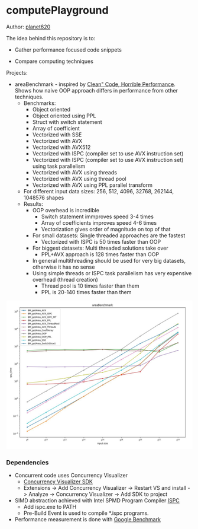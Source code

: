 # computePlayground

Author: [planet620]

The idea behind this repository is to:

- Gather performance focused code snippets

- Compare computing techniques

Projects:

- areaBenchmark - inspired by [Clean" Code, Horrible Performance]. Shows how naive OOP approach differs in performance from other techniques. 
    - Benchmarks:
        - Object oriented
        - Object oriented using PPL
    	- Struct with switch statement
    	- Array of coefficient
    	- Vectorized with SSE
    	- Vectorized with AVX
    	- Vectorized with AVX512
    	- Vectorized with ISPC (compiler set to use AVX instruction set)
    	- Vectorized with ISPC (compiler set to use AVX instruction set) using task parallelism
    	- Vectorized with AVX using threads
    	- Vectorized with AVX using thread pool
    	- Vectorized with AVX using PPL parallel transform
    - For different input data sizes: 256, 512, 4096, 32768, 262144, 1048576 shapes
    - Results:
        - OOP overhead is incredible
            - Switch statement immproves speed 3-4 times
            - Array of coefficients improves speed 4-6 times
            - Vectorization gives order of magnitude on top of that
        - For small datasets: Single threaded approaches are the fastest
            - Vectorized with ISPC is 50 times faster than OOP
        - For biggest datasets: Multi threaded solutions take over
            - PPL+AVX approach is 128 times faster than OOP
        - In general multithreading should be used for very big datasets, otherwise it has no sense
        - Using simple threads or ISPC task parallelism has very expensive overhead (thread creation)
            - Thread pool is 10 times faster than them
            - PPL is 20-140 times faster than them

![Results](areaBenchmark/chart.jpg)

### Dependencies

- Concurrent code uses Concurrency Visualizer
	- [Concurrency Visualizer SDK]
	- Extensions -> Add Concurrency Visualizer -> Restart VS and install -> Analyze -> Concurrency Visualizer -> Add SDK to project
- SIMD abstraction achieved with Intel SPMD Program Compiler [ISPC]
    - Add ispc.exe to PATH
	- Pre-Build Event is used to compile *.ispc programs.
- Performance measurement is done with [Google Benchmark]

[//]: # (links)

   [planet620]: <https://mpolaczyk.pl>
   [Concurrency Visualizer SDK]: <https://learn.microsoft.com/en-us/archive/blogs/visualizeparallel/introducing-the-concurrency-visualizer-sdk>
   [Google Benchmark]: <https://github.com/google/benchmark>
   [Clean" Code, Horrible Performance]: <https://www.youtube.com/watch?v=tD5NrevFtbU&ab_channel=MollyRocket>
   [ISPC]: <https://ispc.github.io/index.html>